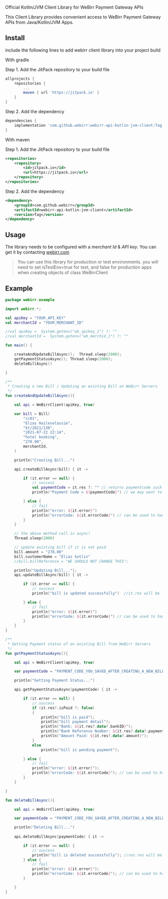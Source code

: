 Official Kotlin/JVM Client Library for WeBirr Payment Gateway APIs

This Client Library provides convenient access to WeBirr Payment Gateway APIs from Java/Kotlin/JVM Apps.

## Install

include the following lines to add webirr client library into your project build

With gradle

Step 1. Add the JitPack repository to your build file

```groovy
allprojects {
    repositories {
        ...
        maven { url 'https://jitpack.io' }
    }
}
```
Step 2. Add the dependency
```groovy
dependencies {
    implementation 'com.github.webirr:webirr-api-kotlin-jvm-client:Tag'
}
```

With maven

Step 1. Add the JitPack repository to your build file

```xml
<repositories>
    <repository>
        <id>jitpack.io</id>
        <url>https://jitpack.io</url>
    </repository>
</repositories>
```

Step 2. Add the dependency

```xml
<dependency>
    <groupId>com.github.webirr</groupId>
    <artifactId>webirr-api-kotlin-jvm-client</artifactId>
    <version>Tag</version>
</dependency>
```

## Usage

The library needs to be configured with a *merchant Id* & *API key*. You can get it by contacting [webirr.com](https://webirr.com)

> You can use this library for production or test environments. you will need to set isTestEnv=true for test, and false for production apps when creating objects of class WeBirrClient

## Example

```kotlin
package webirr.example

import webirr.*;

val apiKey = "YOUR_API_KEY"
val merchantId = "YOUR_MERCHANT_ID"

//val apiKey =  System.getenv("wb_apikey_1") ?: ""
//val merchantId =  System.getenv("wb_merchid_1") ?: ""

fun main() {

    createAndUpdateBillAsync();  Thread.sleep(2000);
    getPaymentStatusAsync(); Thread.sleep(2000);
    deleteBillAsync()

}

/**
 * Creating a new Bill / Updating an existing Bill on WeBirr Servers
 */
fun createAndUpdateBillAsync(){

    val api = WeBirrClient(apiKey, true)

    var bill = Bill(
        "cc01",
        "Elias Haileselassie",
        "kt/2021/130",
        "2021-07-22 22:14",
        "hotel booking",
        "270.90",
        merchantId,
    )

    println("Creating Bill...")

    api.createBillAsync(bill) { it ->

        if (it.error == null) {
            // success
            val paymentCode = it.res ?: "" // returns paymentcode such as 429 723 975
            println("Payment Code = ${paymentCode}") // we may want to save payment code in local db.

        } else {
            // fail
            println("error: ${it.error}")
            println("errorCode: ${it.errorCode}") // can be used to handle specific busines error such as ERROR_INVLAID_INPUT_DUP_REF
        }
    }

    // the above method call is async!
    Thread.sleep(2000)

    // update existing bill if it is not paid
    bill.amount = "278.00"
    bill.customerName = "Elias kotlin"
    //bill.billReference = "WE SHOULD NOT CHANGE THIS";

    println("Updating Bill...");
    api.updateBillAsync(bill) { it ->

        if (it.error == null) {
            // success
            println("bill is updated successfully")  //it.res will be 'OK'  no need to check here!

        } else {
            // fail
            println("error: ${it.error}")
            println("errorCode: ${it.errorCode}") // can be used to handle specific busines error such as ERROR_INVLAID_INPUT
        }
    }
}

/**
 * Getting Payment status of an existing Bill from WeBirr Servers
 */
fun getPaymentStatusAsync(){

    val api = WeBirrClient(apiKey, true)

    var paymentCode = "PAYMENT_CODE_YOU_SAVED_AFTER_CREATING_A_NEW_BILL" // such as '141 263 782';

    println("Getting Payment Status...")

    api.getPaymentStatusAsync(paymentCode) { it ->

        if (it.error == null) {
            // success
            if (it.res?.isPaid ?: false)
            {
                println("bill is paid");
                println("bill payment detail");
                println("Bank: ${it.res?.data?.bankID}");
                println("Bank Reference Number: ${it.res?.data?.paymentReference}");
                println("Amount Paid: ${it.res?.data?.amount}");
            }
            else
                println("bill is pending payment");

        } else {
            // fail
            println("error: ${it.error}");
            println("errorCode: ${it.errorCode}"); // can be used to handle specific busines error such as ERROR_INVLAID_INPUT
        }
    }

}

fun deleteBillAsync(){

    val api = WeBirrClient(apiKey, true)

    var paymentCode = "PAYMENT_CODE_YOU_SAVED_AFTER_CREATING_A_NEW_BILL" // suchas as '141 263 782';

    println("Deleting Bill...")
    
    api.deleteBillAsync(paymentCode) { it ->

        if (it.error == null) {
            // success
            println("bill is deleted successfully"); //res.res will be 'OK'  no need to check here!
        } else {
            // fail
            println("error: ${it.error}");
            println("errorCode: ${it.errorCode}"); // can be used to handle specific busines error such as ERROR_INVLAID_INPUT
        }

    }
}

```



